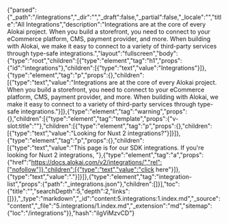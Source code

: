 {"parsed":{"_path":"/integrations","_dir":"","_draft":false,"_partial":false,"_locale":"","title":"All Integrations","description":"Integrations are at the core of every Alokai project. When you build a storefront, you need to connect to your eCommerce platform, CMS, payment provider, and more. When building with Alokai, we make it easy to connect to a variety of third-party services through type-safe integrations.","layout":"fullscreen","body":{"type":"root","children":[{"type":"element","tag":"h1","props":{"id":"integrations"},"children":[{"type":"text","value":"Integrations"}]},{"type":"element","tag":"p","props":{},"children":[{"type":"text","value":"Integrations are at the core of every Alokai project. When you build a storefront, you need to connect to your eCommerce platform, CMS, payment provider, and more. When building with Alokai, we make it easy to connect to a variety of third-party services through type-safe integrations."}]},{"type":"element","tag":"warning","props":{},"children":[{"type":"element","tag":"template","props":{"v-slot:title":""},"children":[{"type":"element","tag":"p","props":{},"children":[{"type":"text","value":"Looking for Nuxt 2 integrations?"}]}]},{"type":"element","tag":"p","props":{},"children":[{"type":"text","value":"This page is for our SDK integrations. If you're looking for Nuxt 2 integrations, "},{"type":"element","tag":"a","props":{"href":"https://docs.alokai.com/v2/integrations/","rel":["nofollow"]},"children":[{"type":"text","value":"click here"}]},{"type":"text","value":"."}]}]},{"type":"element","tag":"integration-list","props":{"path":"_integrations.json"},"children":[]}],"toc":{"title":"","searchDepth":5,"depth":2,"links":[]}},"_type":"markdown","_id":"content:5.integrations:1.index.md","_source":"content","_file":"5.integrations/1.index.md","_extension":"md","sitemap":{"loc":"/integrations"}},"hash":"ilgViMzvCD"}
